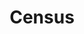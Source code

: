 ---
# This topic lives at
# https://digital.gov/topics/census

# Topic Title
title: "Census"

# description — keep it short and clear
summary: ""

# Weight
weight: 1

# For more information on managing topics,
# see https://github.com/GSA/digitalgov.gov/wiki/topics
---